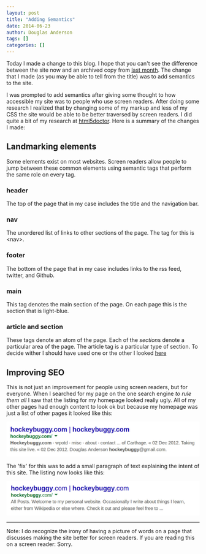 ```yaml
---
layout: post
title: "Adding Semantics"
date: 2014-06-23
author: Douglas Anderson
tags: []
categories: []
---
```



Today I made a change to this blog. I hope that you can't see the difference
between the site now and an archived copy from [last month][archive]. The
change that I made (as you may be able to tell from the title) was to add
semantics to the site.

I was prompted to add semantics after giving some thought to how accessible my
site was to people who use screen readers. After doing some research I realized
that by changing some of my markup and less of my CSS the site would be able to
be better traversed by screen readers. I did quite a bit of my research at
[html5doctor][html5doc]. Here is a summary of the changes I made:

## Landmarking elements

Some elements exist on most websites. Screen readers allow people to jump
between these common elements using semantic tags that perform the same role on
every tag.

### header

The top of the page that in my case includes the title and the navigation bar.

### nav

The unordered list of links to other sections of the page. The tag for this is
\<nav\>.

### footer

The bottom of the page that in my case includes links to the rss feed, twitter,
and Github.

### main

This tag denotes the main section of the page. On each page this is the section
that is light-blue.

### article and section

These tags denote an atom of the page. Each of the *section*s denote a
particular area of the page. The article tag is a particular type of section.
To decide wither I should have used one or the other I looked [here][artVsSec]

## Improving SEO

This is not just an improvement for people using screen readers, but for
everyone. When I searched for my page on the one search engine *to rule them
all* I saw that the listing for my homepage looked really ugly. All of my other
pages had enough content to look ok but because my homepage was just a list of
other pages it looked like this:

![Image of my homepage's Google results before the change][SEOimage_before]

The 'fix' for this was to add a small paragraph of text explaining the intent
of this site. The listing now looks like this:

![Image of my homepage's Google results after the change][SEOimage_after]

---------

Note: I do recognize the irony of having a picture of words on a page that
discusses making the site better for screen readers. If you are reading this on
a screen reader: Sorry.


[archive]: https://web.archive.org/web/20140517102136/http://hockeybuggy.com/
[html5doc]: https://html5doctor.com/
[aria]: https://developer.mozilla.org/en-US/docs/Web/Accessibility/ARIA
[artVsSec]: http://www.brucelawson.co.uk/2010/html5-articles-and-sections-whats-the-difference/

[SEOimage_before]: /static/img/SEO_before.jpg
[SEOimage_after]: /static/img/SEO_after.jpg

